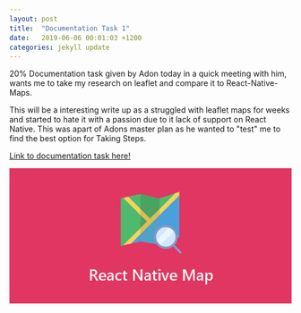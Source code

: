 ```yaml
---
layout: post
title:  "Documentation Task 1"
date:   2019-06-06 00:01:03 +1200
categories: jekyll update
---
```


20% Documentation task given by Adon today in a quick meeting with him, wants me to take my research on leaflet and compare it to React-Native-Maps. 

This will be a interesting write up as a struggled with leaflet maps for weeks and started to hate it with a passion due to it lack of support on React Native. This was apart of Adons master plan as he wanted to "test" me to find the best option for Taking Steps.

[Link to documentation task here!](https://flinntiddy1.github.io/documentation-task-1.html)


![](/assets/docupic.JPG)